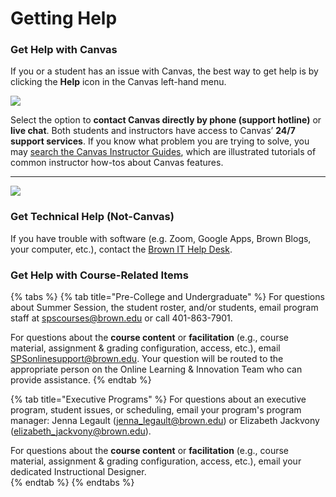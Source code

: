 # Getting Help

### Get Help with Canvas

If you or a student has an issue with Canvas, the best way to get help is by clicking the **Help** icon in the Canvas left-hand menu.

![](https://lh6.googleusercontent.com/jTCOnGG0B_4fBa_sPC6TwNRvAOf_K1kOc0fnIY-SCcFCB-La7jzPGEtqwhK1MVny5kyvSf5OD0WOldwihBWi6E-DmG3OHXyePqjdEiYXw_7TzNAwHvcnpBRwOBt6oNH8pWyJgPqK)

Select the option to **contact Canvas directly by phone \(support hotline\)** or **live chat**. Both students and instructors have access to Canvas’ **24/7 support services**. If you know what problem you are trying to solve, you may [search the Canvas Instructor Guides](https://community.canvaslms.com/docs/DOC-10460), which are illustrated tutorials of common instructor how-tos about Canvas features.

  
 ****

![](https://lh4.googleusercontent.com/mrMdNENT4p6jlVZinhaVNuo_stSWUJO4TpcNv5KIVkDLIsOzc8hUbppF36B9059brPD8ZLO4JOFhd4Cj3l8OQ_piHmeaJNG8zLKa73XryYGku2SahQBjp2u3tX6AEAR7G2RN0Nk2)

### Get Technical Help \(Not-Canvas\)

If you have trouble with software \(e.g. Zoom, Google Apps, Brown Blogs, your computer, etc.\), contact the [Brown IT Help Desk](https://it.brown.edu/get-help).

### Get Help with Course-Related Items

{% tabs %}
{% tab title="Pre-College and Undergraduate" %}
For questions about Summer Session, the student roster, and/or students, email program staff at [spscourses@brown.edu](mailto:spscourses@brown.edu) or call 401-863-7901.

For questions about the **course content** or **facilitation** \(e.g., course material, assignment & grading configuration, access, etc.\), email [SPSonlinesupport@brown.edu](mailto:SPSonlinesupport@brown.edu). Your question will be routed to the appropriate person on the Online Learning & Innovation Team who can provide assistance.
{% endtab %}

{% tab title="Executive Programs" %}
For questions about an executive program, student issues, or scheduling, email your program's program manager: Jenna Legault \([jenna\_legault@brown.edu](mailto:jenna_legault@brown.edu)\) or Elizabeth Jackvony \([elizabeth\_jackvony@brown.edu](mailto:elizabeth_jackvony@brown.edu)\).

For questions about the **course content** or **facilitation** \(e.g., course material, assignment & grading configuration, access, etc.\), email your dedicated Instructional Designer.  
{% endtab %}
{% endtabs %}

